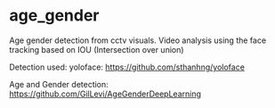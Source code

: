 # age_gender
Age gender detection from cctv visuals. Video analysis using the face tracking based on IOU (Intersection over union)

Detection used: yoloface: https://github.com/sthanhng/yoloface

Age and Gender detection: https://github.com/GilLevi/AgeGenderDeepLearning

